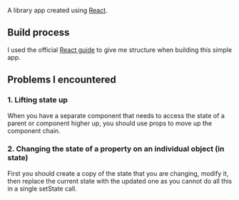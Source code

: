 A library app created using [React](https://reactjs.org/).

## Build process

I used the official [React guide](https://reactjs.org/docs/thinking-in-react.html) to give me structure when building this simple app.

## Problems I encountered

### 1. Lifting state up

When you have a separate component that needs to access the state of a parent or component higher up, you should use props to move up the component chain.

### 2. Changing the state of a property on an individual object (in state)

First you should create a copy of the state that you are changing, modify it, then replace the current state with the updated one as you cannot do all this in a single setState call.
